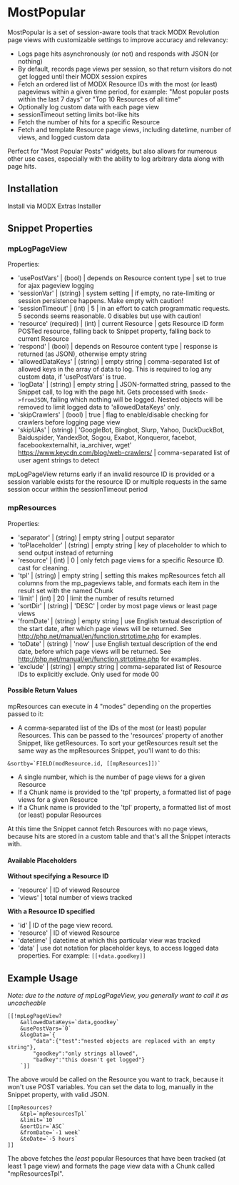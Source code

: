 MostPopular
===========

MostPopular is a set of session-aware tools that track MODX Revolution page views with customizable settings to improve accuracy and relevancy:

- Logs page hits asynchronously (or not) and responds with JSON (or nothing)
- By default, records page views per session, so that return visitors do not get logged until their MODX session expires
- Fetch an ordered list of MODX Resource IDs with the most (or least) pageviews within a given time period, for example: "Most popular posts within the last 7 days" or "Top 10 Resources of all time"
- Optionally log custom data with each page view
- sessionTimeout setting limits bot-like hits
- Fetch the number of hits for a specific Resource
- Fetch and template Resource page views, including datetime, number of views, and logged custom data

Perfect for "Most Popular Posts" widgets, but also allows for numerous other use cases, especially with the ability to log arbitrary data along with page hits.

## Installation

Install via MODX Extras Installer

## Snippet Properties

### mpLogPageView

Properties:

- 'usePostVars' | (bool) | depends on Resource content type | set to true for ajax pageview logging
- 'sessionVar' | (string) | system setting | if empty, no rate-limiting or session persistence happens. Make empty with caution!
- 'sessionTimeout' | (int) | 5 | in an effort to catch programmatic requests. 5 seconds seems reasonable. 0 disables but use with caution!
- 'resource' (required) | (int) | current Resource | gets Resource ID form POSTed resource, falling back to Snippet property, falling back to current Resource
- 'respond' | (bool) | depends on Resource content type | response is returned (as JSON), otherwise empty string
- 'allowedDataKeys' | (string) | empty string | comma-separated list of allowed keys in the array of data to log. This is required to  log any custom data, if 'usePostVars' is true.
- 'logData' | (string) | empty string | JSON-formatted string, passed to the Snippet call, to log with the page hit. Gets processed with `$modx->fromJSON`, failing which nothing will be logged. Nested objects will be removed to limit logged data to 'allowedDataKeys' only.
- 'skipCrawlers' | (bool) | true | flag to enable/disable checking for crawlers before logging page view
- 'skipUAs' | (string) | 'GoogleBot, Bingbot, Slurp, Yahoo, DuckDuckBot, Baiduspider, YandexBot, Sogou, Exabot, Konqueror, facebot, facebookexternalhit, ia_archiver, wget' https://www.keycdn.com/blog/web-crawlers/ | comma-separated list of user agent strings to detect 

mpLogPageView returns early if an invalid resource ID is provided or a session variable exists for the resource ID or multiple requests in the same session occur within the sessionTimeout period

### mpResources

Properties:

- 'separator' | (string) | empty string | output separator
- 'toPlaceholder' | (string) | empty string | key of placeholder to which to send output instead of returning
- 'resource' | (int) | 0 | only fetch page views for a specific Resource ID. cast for cleaning.
- 'tpl' | (string) | empty string | setting this makes mpResources fetch all columns from the mp_pageviews table, and formats each item in the result set with the named Chunk
- 'limit' | (int) | 20 | limit the number of results returned
- 'sortDir' | (string) | 'DESC' | order by most page views or least page views
- 'fromDate' | (string) | empty string | use English textual description of the start date, after which page views will be returned. See http://php.net/manual/en/function.strtotime.php for examples.
- 'toDate' | (string) | 'now' | use English textual description of the end date, before which page views will be returned. See http://php.net/manual/en/function.strtotime.php for examples.
- 'exclude' | (string) | empty string | comma-separated list of Resource IDs to explicitly exclude. Only used for mode 00

#### Possible Return Values

mpResources can execute in 4 "modes" depending on the properties passed to it:

- A comma-separated list of the IDs of the most (or least) popular Resources. This can be passed to the 'resources' property of another Snippet, like getResources. To sort your getResources result set the same way as the mpResources Snippet, you'll want to do this:
```
&sortby=`FIELD(modResource.id, [[mpResources]])`
```
- A single number, which is the number of page views for a given Resource
- If a Chunk name is provided to the 'tpl' property, a formatted list of page views for a given Resource
- If a Chunk name is provided to the 'tpl' property, a formatted list of most (or least) popular Resources  

At this time the Snippet cannot fetch Resources with no page views, because hits are stored in a custom table and that's all the Snippet interacts with.

#### Available Placeholders
**Without specifying a Resource ID**
- 'resource' | ID of viewed Resource
- 'views' | total number of views tracked

**With a Resource ID specified**
- 'id' | ID of the page view record.
- 'resource' | ID of viewed Resource
- 'datetime' | datetime at which this particular view was tracked
- 'data' | use dot notation for placeholder keys, to access logged data properties. For example: `[[+data.goodkey]]`

## Example Usage

_Note: due to the nature of mpLogPageView, you generally want to call it as uncacheable_

```
[[!mpLogPageView?
    &allowedDataKeys=`data,goodkey`
    &usePostVars=`0`
    &logData=`{
        "data":{"test":"nested objects are replaced with an empty string"},
        "goodkey":"only strings allowed",
        "badkey":"this doesn't get logged"}
    `]]
```

The above would be called on the Resource you want to track, because it won't use POST variables. You can set the data to log, manually in the Snippet property, with valid JSON.

```
[[mpResources?
    &tpl=`mpResourcesTpl`
    &limit=`10`
    &sortDir=`ASC`
    &fromDate=`-1 week`
    &toDate=`-5 hours`
]]

```

The above fetches the _least_ popular Resources that have been tracked (at least 1 page view) and formats the page view data with a Chunk called "mpResourcesTpl".
